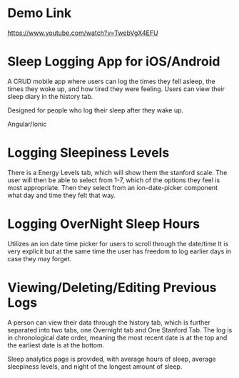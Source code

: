 # Demo Link
https://www.youtube.com/watch?v=TwebVgX4EFU


# Sleep Logging App for iOS/Android

A CRUD mobile app where users can log the times they fell asleep, the times they woke up, and how tired they were feeling.
Users can view their sleep diary in the history tab.

Designed for people who log their sleep after they wake up. 

Angular/Ionic

# Logging Sleepiness Levels
There is a Energy Levels tab, which will show them the stanford scale.
The user will then be able to select from 1-7, which of the options they feel is most appropriate.
Then they select from an ion-date-picker component what day and time they felt that way. 

# Logging OverNight Sleep Hours
Utilizes an ion date time picker for users to scroll through the date/time
It is very explicit but at the same time the user has freedom to log earlier days in case they may forget.  

# Viewing/Deleting/Editing Previous Logs
A person can view their data through the history tab, which is further separated into two tabs, one Overnight tab and
One Stanford Tab.  The log is in chronological date order, meaning the most recent date is at the top and the earliest date is
at the bottom. 

Sleep analytics page is provided, with average hours of sleep, average sleepiness levels, and 
night of the longest amount of sleep.

